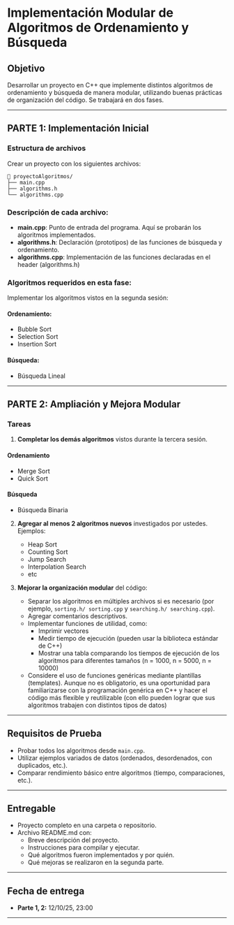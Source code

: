 # Implementación Modular de Algoritmos de Ordenamiento y Búsqueda

## Objetivo
Desarrollar un proyecto en C++ que implemente distintos algoritmos de ordenamiento y búsqueda de manera modular, utilizando buenas prácticas de organización del código. Se trabajará en dos fases.

---

## PARTE 1: Implementación Inicial

### Estructura de archivos

Crear un proyecto con los siguientes archivos:
```
📁 proyectoAlgoritmos/
├── main.cpp
├── algorithms.h
└── algorithms.cpp
```

### Descripción de cada archivo:

- **main.cpp**: Punto de entrada del programa. Aquí se probarán los algoritmos implementados.
- **algorithms.h**: Declaración (prototipos) de las funciones de búsqueda y ordenamiento.
- **algorithms.cpp**: Implementación de las funciones declaradas en el header (algorithms.h)

### Algoritmos requeridos en esta fase:

Implementar los algoritmos vistos en la segunda sesión:

#### Ordenamiento:
- Bubble Sort
- Selection Sort
- Insertion Sort

#### Búsqueda:
- Búsqueda Lineal

---

## PARTE 2: Ampliación y Mejora Modular

### Tareas

1. **Completar los demás algoritmos** vistos durante la tercera sesión. 

#### Ordenamiento
   - Merge Sort
   - Quick Sort

#### Búsqueda
   - Búsqueda Binaria

2. **Agregar al menos 2 algoritmos nuevos** investigados por ustedes. Ejemplos:
   - Heap Sort
   - Counting Sort
   - Jump Search
   - Interpolation Search
   - etc

3. **Mejorar la organización modular** del código:
   - Separar los algoritmos en múltiples archivos si es necesario (por ejemplo, `sorting.h/ sorting.cpp` y `searching.h/ searching.cpp`).
   - Agregar comentarios descriptivos.
   - Implementar funciones de utilidad, como:
     - Imprimir vectores
     - Medir tiempo de ejecución (pueden usar la biblioteca estándar <chrono> de C++)
     - Mostrar una tabla comparando los tiempos de ejecución de los algoritmos para diferentes tamaños (n = 1000, n = 5000, n = 10000)
   - Considere el uso de funciones genéricas mediante plantillas (templates). Aunque no es obligatorio, es una oportunidad para familiarizarse con la programación genérica en C++ y hacer el código más flexible y reutilizable (con ello pueden lograr que sus algoritmos trabajen con distintos tipos de datos) 
---

## Requisitos de Prueba

- Probar todos los algoritmos desde `main.cpp`.
- Utilizar ejemplos variados de datos (ordenados, desordenados, con duplicados, etc.).
- Comparar rendimiento básico entre algoritmos (tiempo, comparaciones, etc.).
---

##  Entregable

- Proyecto completo en una carpeta o repositorio.
- Archivo README.md con:
  - Breve descripción del proyecto.
  - Instrucciones para compilar y ejecutar.
  - Qué algoritmos fueron implementados y por quién.
  - Qué mejoras se realizaron en la segunda parte.

---

## Fecha de entrega

- **Parte 1, 2:** 12/10/25, 23:00
---

<!-- 
## Bonus
- Agregar una interfaz de consola para seleccionar el algoritmo a utilizar.
- Leer datos desde un archivo de texto.
- Visualizar el proceso de ordenamiento paso a paso (ideal para burbuja o inserción).

---
-->